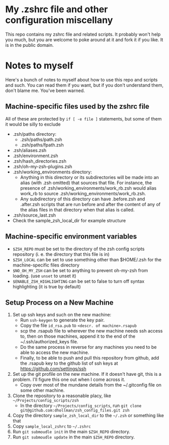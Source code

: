 My .zshrc file and other configuration miscellany 
=================================================

This repo contains my zshrc file and related scripts.  It probably 
won't help you much, but you are welcome to poke around at it and 
fork it if you like.  It is in the public domain.

Notes to myself
===============

Here's a bunch of notes to myself about how to use this repo and scripts 
and such.  You can read them if you want, but if you don't understand them,
don't blame me.  You've been warned.


Machine-specific files used by the zshrc file
---------------------------------------------
All of these are protected by `if [ -e file ]` statements, but some of them 
it would be silly to exclude

*  .zsh/paths directory:
     * .zsh/paths/path.zsh
     * .zsh/paths/fpath.zsh
*  .zsh/aliases.zsh
*  .zsh/environment.zsh
*  .zsh/hash_directories.zsh
*  .zsh/oh-my-zsh-plugins.zsh
*  .zsh/working_environments directory:
     * Anything in this directory or its subdirectories will be made into an 
       alias (with .zsh omitted) that sources that file.  For instance, the 
       presence of .zsh/working_environments/work_rb.zsh would alias work_rb 
       to source .zsh/working_environments/work_rb.zsh.  
     * Any subdirectory of this directory can have .before.zsh and .after.zsh 
       scripts that are run before and after the content of any of the alias 
       files in that directory when that alias is called.
*  .zsh/source_last.zsh
*  Check the sample_zsh_local_dir for example structure

Machine-specific environment variables
--------------------------------------
*  `$ZSH_REPO` must be set to the directory of the zsh config scripts repository (i. e. the directory that this file is in)
*  `$ZSH_LOCAL` can be set to use something other than $HOME/.zsh for the machine-specific files directory
*  `$NO_OH_MY_ZSH` can be set to anything to prevent oh-my-zsh from loading.  (use `unset` to unset it) 
*  `$ENABLE_ZSH_HIGHLIGHTING` can be set to false to turn off syntax highlighting (it is true by default)

Setup Process on a New Machine
------------------------------
1.  Set up ssh keys and such on the new machine:
      *  Run `ssh-keygen` to generate the key pair.
      *  Copy the file `id_rsa.pub` to `<descr. of machine>.rsapub`
      *  scp the .rsapub file to wherever the new machine needs ssh access to, then on those machines,
         append it to the end of the ~/.ssh/authorized_keys file.
      *  Do the same process in reverse for any machines you need to be able to access the new machine.
      *  Finally, to be able to push and pull this repository from github, add the .rsapub key to the github
         list of ssh keys at https://github.com/settings/ssh
2.  Set up the git profile on the new machine.  If it doesn't have git, this is a problem.  I'll figure
    this one out when I come across it.
      *  Copy over most of the mundane details from the ~/.gitconfig file on some other machine.
3.  Clone the repository to a reasonable placy, like `~/Projects/config_scripts/zsh`
      *  In the directory `~/Projects/config_scripts`, run `git clone git@github.com:dhollman/zsh_config_files.git zsh`
4.  Copy the directory `sample_zsh_local_dir` to the `~/.zsh` or something like that
5.  Copy `sample_local_zshrc` to `~/.zshrc`
6.  Run `git submoudle init` in the main `$ZSH_REPO` directory.
6.  Run `git submoudle update` in the main `$ZSH_REPO` directory.





